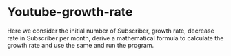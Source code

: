 # Youtube-growth-rate
Here we consider the initial number of Subscriber, growth rate, decrease rate in Subscriber per month, derive a mathematical formula to calculate the growth rate and use the same and run the program.
